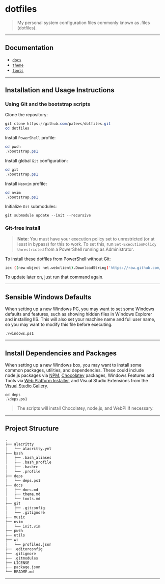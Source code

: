 # dotfiles

> My personal system configuration files commonly known as .files (dotfiles).

---

## Documentation

- [`docs`](./docs/docs.md)
- [`theme`](./docs/theme.md)
- [`tools`](./docs/theme.md)

---

## Installation and Usage Instructions

### Using Git and the bootstrap scripts

Clone the repository:

```powershell
git clone https://github.com/patevs/dotfiles.git
cd dotfiles
```

Install `PowerShell` profile:

```powershell
cd pwsh
.\bootstrap.ps1
```

Install global `Git` configuration:

```powershell
cd git
.\bootstrap.ps1
```

Install `Neovim` profile:

```powershell
cd nvim
.\bootstrap.ps1
```

Initialize `Git` submodules:

```powershell
git submodule update --init --recursive
```

### Git-free install

> **Note:** You must have your execution policy set to unrestricted (or at least in bypass) for this to work. To set this, run `Set-ExecutionPolicy Unrestricted` from a PowerShell running as Administrator.

To install these dotfiles from PowerShell without Git:

```bash
iex ((new-object net.webclient).DownloadString('https://raw.github.com/patevs/dotfiles/master/setup/install.ps1'))
```

To update later on, just run that command again.

---

## Sensible Windows Defaults

When setting up a new Windows PC, you may want to set some Windows defaults and features, such as showing hidden files in Windows Explorer and installing IIS. This will also set your machine name and full user name, so you may want to modify this file before executing.

```post
.\windows.ps1
```

---

## Install Dependencies and Packages

When setting up a new Windows box, you may want to install some common packages, utilities, and dependencies. These could include node.js packages via [NPM](https://www.npmjs.org), [Chocolatey](http://chocolatey.org/) packages, Windows Features and Tools via [Web Platform Installer](https://www.microsoft.com/web/downloads/platform.aspx), and Visual Studio Extensions from the [Visual Studio Gallery](http://visualstudiogallery.msdn.microsoft.com/).

```posh
cd deps
.\deps.ps1
```

> The scripts will install Chocolatey, node.js, and WebPI if necessary.

---

## Project Structure

```md
.
├── alacritty
│   └── alacritty.yml
├── bash
│   ├── .bash_aliases
│   ├── .bash_profile
│   ├── .bashrc
│   └── .profile
├── deps
│   └── deps.ps1
├── docs
│   ├── docs.md
│   ├── theme.md
│   └── tools.md
├── git
│   ├── .gitconfig
│   └── .gitignore
├── music
├── nvim
│   └── init.vim
├── pwsh
├── utils
├── wt
│   └── profiles.json
├── .editorconfig
├── .gitignore
├── .gitmodules
├── LICENSE
├── package.json
└── README.md
```

---
